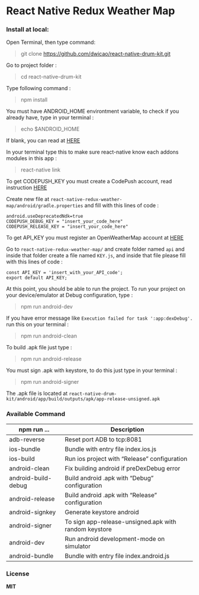 # React Native Redux Weather Map
### Install at local:
Open Terminal, then type command:  
> git clone https://github.com/dwicao/react-native-drum-kit.git

Go to project folder :
> cd react-native-drum-kit

Type following command :  
> npm install  

You must have ANDROID_HOME environtment variable, to check if you already have, type in your terminal :  
> echo $ANDROID_HOME  

If blank, you can read at [HERE](https://goo.gl/XSBmwE)

In your terminal type this to make sure react-native know each addons modules in this app :  
> react-native link

To get CODEPUSH_KEY  you must create a CodePush account, read instruction [HERE](https://microsoft.github.io/code-push/)

Create new file at `react-native-redux-weather-map/android/gradle.properties` and fill with this lines of code :  

```
android.useDeprecatedNdk=true
CODEPUSH_DEBUG_KEY = "insert_your_code_here"
CODEPUSH_RELEASE_KEY = "insert_your_code_here"
```   

To get API_KEY  you must register an OpenWeatherMap account at [HERE](http://openweathermap.org/)

Go to `react-native-redux-weather-map/` and create folder named `api` and inside that folder create a file named `KEY.js`, and inside that file please fill with this lines of code : 

```  
const API_KEY = 'insert_with_your_API_code';
export default API_KEY;
```

At this point, you should be able to run the project.
To run your project on your device/emulator at Debug configuration, type :
> npm run android-dev
 
If you have error message like `Execution failed for task ':app:dexDebug'.` run this on your terminal :  
> npm run android-clean

To build .apk file just type :  
> npm run android-release  

You must sign .apk with keystore, to do this just type in your terminal :  
> npm run android-signer

The .apk file is located at `react-native-drum-kit/android/app/build/outputs/apk/app-release-unsigned.apk`


###  Available Command  

| npm run ... | Description |
| --- | --- |
| adb-reverse | Reset port ADB to tcp:8081 |
| ios-bundle | Bundle with entry file index.ios.js |
| ios-build  | Run ios project with “Release” configuration |
| android-clean | Fix building android if preDexDebug error |
| android-build-debug | Build android .apk with “Debug” configuration |
| android-release  | Build android .apk with “Release” configuration  |
| android-signkey  | Generate keystore android  |
| android-signer | To sign app-release-unsigned.apk with random keystore |
| android-dev | Run android development-mode on simulator |
| android-bundle | Bundle with entry file index.android.js |
 
 
### License
**MIT**  


